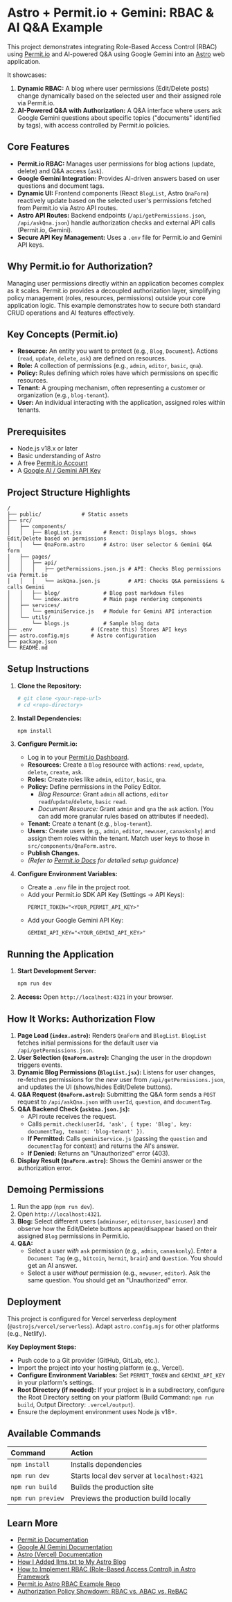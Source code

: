 # Astro + Permit.io + Gemini: RBAC & AI Q&A Example

This project demonstrates integrating Role-Based Access Control (RBAC) using [Permit.io](https://permit.io/) and AI-powered Q&A using Google Gemini into an [Astro](https://astro.build/) web application.

It showcases:
1.  **Dynamic RBAC:** A blog where user permissions (Edit/Delete posts) change dynamically based on the selected user and their assigned role via Permit.io.
2.  **AI-Powered Q&A with Authorization:** A Q&A interface where users ask Google Gemini questions about specific topics ("documents" identified by tags), with access controlled by Permit.io policies.

## Core Features

*   **Permit.io RBAC:** Manages user permissions for blog actions (update, delete) and Q&A access (`ask`).
*   **Google Gemini Integration:** Provides AI-driven answers based on user questions and document tags.
*   **Dynamic UI:** Frontend components (React `BlogList`, Astro `QnaForm`) reactively update based on the selected user's permissions fetched from Permit.io via Astro API routes.
*   **Astro API Routes:** Backend endpoints (`/api/getPermissions.json`, `/api/askQna.json`) handle authorization checks and external API calls (Permit.io, Gemini).
*   **Secure API Key Management:** Uses a `.env` file for Permit.io and Gemini API keys.

## Why Permit.io for Authorization?

Managing user permissions directly within an application becomes complex as it scales. Permit.io provides a decoupled authorization layer, simplifying policy management (roles, resources, permissions) outside your core application logic. This example demonstrates how to secure both standard CRUD operations and AI features effectively.

## Key Concepts (Permit.io)

*   **Resource:** An entity you want to protect (e.g., `Blog`, `Document`). Actions (`read`, `update`, `delete`, `ask`) are defined on resources.
*   **Role:** A collection of permissions (e.g., `admin`, `editor`, `basic`, `qna`).
*   **Policy:** Rules defining which roles have which permissions on specific resources.
*   **Tenant:** A grouping mechanism, often representing a customer or organization (e.g., `blog-tenant`).
*   **User:** An individual interacting with the application, assigned roles within tenants.

## Prerequisites

*   Node.js v18.x or later
*   Basic understanding of Astro
*   A free [Permit.io Account](https://app.permit.io/)
*   A [Google AI / Gemini API Key](https://aistudio.google.com/app/apikey)

## Project Structure Highlights

```text
/
├── public/             # Static assets
├── src/
│   ├── components/
│   │   ├── BlogList.jsx       # React: Displays blogs, shows Edit/Delete based on permissions
│   │   └── QnaForm.astro      # Astro: User selector & Gemini Q&A form
│   ├── pages/
│   │   ├── api/
│   │   │   ├── getPermissions.json.js # API: Checks Blog permissions via Permit.io
│   │   │   └── askQna.json.js         # API: Checks Q&A permissions & calls Gemini
│   │   ├── blog/              # Blog post markdown files
│   │   └── index.astro        # Main page rendering components
│   ├── services/
│   │   └── geminiService.js   # Module for Gemini API interaction
│   └── utils/
│       └── blogs.js           # Sample blog data
├── .env                   # (Create this) Stores API keys
├── astro.config.mjs       # Astro configuration
├── package.json
└── README.md
```

## Setup Instructions

1.  **Clone the Repository:**
    ```bash
    # git clone <your-repo-url>
    # cd <repo-directory>
    ```

2.  **Install Dependencies:**
    ```bash
    npm install
    ```

3.  **Configure Permit.io:**
    *   Log in to your [Permit.io Dashboard](https://app.permit.io/).
    *   **Resources:** Create a `Blog` resource with actions: `read`, `update`, `delete`, `create`, `ask`. 
    *   **Roles:** Create roles like `admin`, `editor`, `basic`, `qna`.
    *   **Policy:** Define permissions in the Policy Editor.
        *   *Blog Resource:* Grant `admin` all actions, `editor` `read`/`update`/`delete`, `basic` `read`.
        *   *Document Resource:* Grant `admin` and `qna` the `ask` action. (You can add more granular rules based on attributes if needed).
    *   **Tenant:** Create a tenant (e.g., `blog-tenant`).
    *   **Users:** Create users (e.g., `admin`, `editor`, `newuser`, `canaskonly`) and assign them roles within the tenant. Match user keys to those in `src/components/QnaForm.astro`.
    *   **Publish Changes.**
    *   *(Refer to [Permit.io Docs](https://docs.permit.io/) for detailed setup guidance)*

4.  **Configure Environment Variables:**
    *   Create a `.env` file in the project root.
    *   Add your Permit.io SDK API Key (Settings -> API Keys):
        ```env
        PERMIT_TOKEN="<YOUR_PERMIT_API_KEY>"
        ```
    *   Add your Google Gemini API Key:
        ```env
        GEMINI_API_KEY="<YOUR_GEMINI_API_KEY>"
        ```

## Running the Application

1.  **Start Development Server:**
    ```bash
    npm run dev
    ```
2.  **Access:** Open `http://localhost:4321` in your browser.

## How It Works: Authorization Flow

1.  **Page Load (`index.astro`):** Renders `QnaForm` and `BlogList`. `BlogList` fetches initial permissions for the default user via `/api/getPermissions.json`.
2.  **User Selection (`QnaForm.astro`):** Changing the user in the dropdown triggers events.
3.  **Dynamic Blog Permissions (`BlogList.jsx`):** Listens for user changes, re-fetches permissions for the *new* user from `/api/getPermissions.json`, and updates the UI (shows/hides Edit/Delete buttons).
4.  **Q&A Request (`QnaForm.astro`):** Submitting the Q&A form sends a `POST` request to `/api/askQna.json` with `userId`, `question`, and `documentTag`.
5.  **Q&A Backend Check (`askQna.json.js`):**
    *   API route receives the request.
    *   Calls `permit.check(userId, 'ask', { type: 'Blog', key: documentTag, tenant: 'blog-tenant' })`.
    *   **If Permitted:** Calls `geminiService.js` (passing the `question` and `documentTag` for context) and returns the AI's answer.
    *   **If Denied:** Returns an "Unauthorized" error (403).
6.  **Display Result (`QnaForm.astro`):** Shows the Gemini answer or the authorization error.

## Demoing Permissions

1.  Run the app (`npm run dev`).
2.  Open `http://localhost:4321`.
3.  **Blog:** Select different users (`adminuser`, `editoruser`, `basicuser`) and observe how the Edit/Delete buttons appear/disappear based on their assigned `Blog` permissions in Permit.io.
4.  **Q&A:**
    *   Select a user *with* `ask` permission (e.g., `admin`, `canaskonly`). Enter a `Document Tag` (e.g., `bitcoin`, `hermit`, `brain`) and `Question`. You should get an AI answer.
    *   Select a user *without* permission (e.g., `newuser`, `editor`). Ask the same question. You should get an "Unauthorized" error.

## Deployment

This project is configured for Vercel serverless deployment (`@astrojs/vercel/serverless`). Adapt `astro.config.mjs` for other platforms (e.g., Netlify).

**Key Deployment Steps:**

*   Push code to a Git provider (GitHub, GitLab, etc.).
*   Import the project into your hosting platform (e.g., Vercel).
*   **Configure Environment Variables:** Set `PERMIT_TOKEN` and `GEMINI_API_KEY` in your platform's settings.
*   **Root Directory (if needed):** If your project is in a subdirectory, configure the Root Directory setting on your platform (Build Command: `npm run build`, Output Directory: `.vercel/output`).
*   Ensure the deployment environment uses Node.js v18+.

## Available Commands

| Command           | Action                                       |
| :---------------- | :------------------------------------------- |
| `npm install`     | Installs dependencies                        |
| `npm run dev`     | Starts local dev server at `localhost:4321`  |
| `npm run build`   | Builds the production site                   |
| `npm run preview` | Previews the production build locally        |

## Learn More

*   [Permit.io Documentation](https://docs.permit.io/)
*   [Google AI Gemini Documentation](https://ai.google.dev/docs)
*   [Astro (Vercel) Documentation](https://docs.astro.build/en/guides/integrations-guide/vercel/)
*   [How I Added llms.txt to My Astro Blog](https://alexop.dev/posts/how-i-added-llms-txt-to-my-astro-blog/)
*   [How to Implement RBAC (Role-Based Access Control) in Astro Framework](https://www.permit.io/blog/how-to-implement-rbac-role-based-access-control-in-astro-framework)
*   [Permit.io Astro RBAC Example Repo](https://github.com/permitio/Astro-Framework-RBAC-Example)
*   [Authorization Policy Showdown: RBAC vs. ABAC vs. ReBAC](https://www.permit.io/blog/rbac-vs-abac-vs-rebac)
